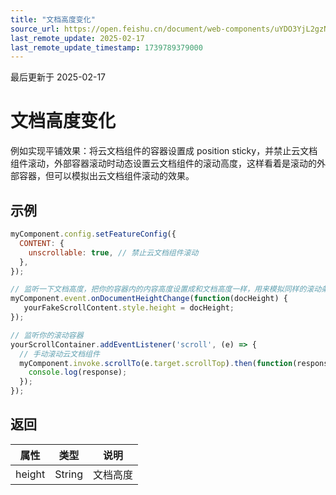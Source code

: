 ```yaml
---
title: "文档高度变化"
source_url: https://open.feishu.cn/document/web-components/uYDO3YjL2gzN24iN3cjN/old-docs-component/old-event-listener/old-document-height-change
last_remote_update: 2025-02-17
last_remote_update_timestamp: 1739789379000
---
```

最后更新于 2025-02-17

# 文档高度变化
例如实现平铺效果：将云文档组件的容器设置成 position sticky，并禁止云文档组件滚动，外部容器滚动时动态设置云文档组件的滚动高度，这样看着是滚动的外部容器，但可以模拟出云文档组件滚动的效果。
## 示例
```js
myComponent.config.setFeatureConfig({
  CONTENT: {
    unscrollable: true, // 禁止云文档组件滚动
  },
});

// 监听一下文档高度，把你的容器内的内容高度设置成和文档高度一样，用来模拟同样的滚动条高度
myComponent.event.onDocumentHeightChange(function(docHeight) {
   yourFakeScrollContent.style.height = docHeight;
});

// 监听你的滚动容器
yourScrollContainer.addEventListener('scroll', (e) => {
  // 手动滚动云文档组件
  myComponent.invoke.scrollTo(e.target.scrollTop).then(function(response) {
    console.log(response);
  });
});
```

## 返回
|属性|	类型|	说明|
| ---|----- | ------- | 
|height|String |文档高度|
